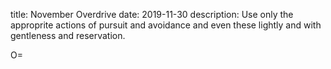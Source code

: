 title: November Overdrive 
date: 2019-11-30
description: Use only the approprite actions of pursuit and avoidance and even these lightly and with gentleness and reservation.

O=

